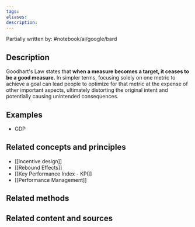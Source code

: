 ```yaml
---
tags: 
aliases: 
description:
---
```

Partially written by: #notebook/ai/google/bard
## Description
Goodhart's Law states that **when a measure becomes a target, it ceases to be a good measure.** In simpler terms, focusing solely on one metric to achieve a goal can lead people to optimize for that metric at the expense of other important aspects, ultimately distorting the original intent and potentially causing unintended consequences.

## Examples 
- GDP

## Related concepts and principles
- [[Incentive design]] 
- [[Rebound Effects]]
- [[Key Performance Index - KPI]] 
- [[Performance Management]]

## Related methods


## Related content and sources
